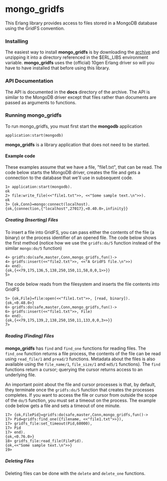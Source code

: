 mongo_gridfs
============

This Erlang library provides access to files stored in a MongoDB database using the GridFS convention.

### Installing
The easiest way to install **mongo_gridfs** is by downloading the [archive](https://github.com/hammingweight/mongo_gridfs/downloads)
and unzipping it into a directory referenced in the $ERL_LIBS environment variable. **mongo_gridfs** uses the (official) 10gen 
Erlang driver so will you have to have installed that before using this library.

### API Documentation
The API is documented in the **docs** directory of the archive. The API is similar to the MongoDB driver except that files rather
than documents are passed as arguments to functions. 

### Running mongo_gridfs
To run mongo_gridfs, you must first start the **mongodb** application

	application:start(mongodb)
	
**mongo_gridfs** is a library application that does not need to be started.

#### Example code
These examples assume that we have a file, "file1.txt", that can be read. The code below starts the MongoDB driver, creates 
the file and gets a connection to the database that we'll use in subsequent code.

	1> application:start(mongodb).
	ok
	2> file:write_file(<<"file1.txt">>, <<"Some sample text.\n">>).
	ok
	3> {ok,Conn}=mongo:connect(localhost).
	{ok,{connection,{"localhost",27017},<0.40.0>,infinity}}


##### Creating (Inserting) Files
To insert a file into GridFS, you can pass either the contents of the file (a binary) or the process identifier of an opened file.
The code below shows the first method (notice how we use the `gridfs:do/5` function instead of the similar `mongo:do/5` function)

	4> gridfs:do(safe,master,Conn,mongo_gridfs,fun()->
	4> gridfs:insert(<<"file2.txt">>, <<"A GridFS file.\n">>)
	4> end).
	{ok,{<<79,175,136,5,138,250,150,11,58,0,0,1>>}}
	5> 

The code below reads from the filesystem and inserts the file contents into GridFS

	5> {ok,File}=file:open(<<"file1.txt">>, [read, binary]).
	{ok,<0.48.0>}
	6> gridfs:do(safe,master,Conn,mongo_gridfs,fun()->       
	6> gridfs:insert(<<"file1.txt">>, File)                  
	6> end).
	{ok,{<<79,175,139,2,138,250,150,11,133,0,0,3>>}}
	7>
	
##### Reading (Finding) Files
**mongo_gridfs** has `find` and `find_one` functions for reading files. The `find_one` function returns a file process,
the contents of the file can be read using `read_file/1` and `pread/3` functions. Metadata about the files is also
available using the `file_name/1`, `file_size/1` and `md5/1` functions). The `find` functions return a cursor; querying the cursor
returns access to an underlying file.

An important point about the file and cursor processes is that, by default, they terminate once the `gridfs:do/5` function that 
creates the processes completes. If you want to access the file or cursor from outside the scope of the `do/5` function, you
must set a timeout on the process. The example code below gets a file and sets a timeout of one minute.

	17> {ok,FilePid}=gridfs:do(safe,master,Conn,mongo_gridfs,fun()->
	17> Pid=gridfs:find_one({filename, <<"file1.txt">>}),           
	17> gridfs_file:set_timeout(Pid,60000),                         
	17> Pid                                                         
	17> end).                                                       
	{ok,<0.76.0>}
	18> gridfs_file:read_file(FilePid).                             
	{ok,<<"Some sample text.\n">>}
	19> 

##### Deleting Files
Deleting files can be done with the `delete` and `delete_one` functions.
